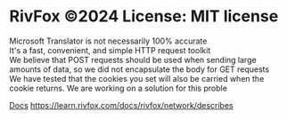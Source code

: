 ﻿# RivFox ©2024 License: MIT license
Microsoft Translator is not necessarily 100% accurate \
It's a fast, convenient, and simple HTTP request toolkit \
We believe that POST requests should be used when sending large amounts of data, so we did not encapsulate the body for GET requests \
We have tested that the cookies you set will also be carried when the cookie returns. We are working on a solution for this proble

[Docs]("https://learn.rivfox.com/docs/rivfox/network/describes")
https://learn.rivfox.com/docs/rivfox/network/describes
